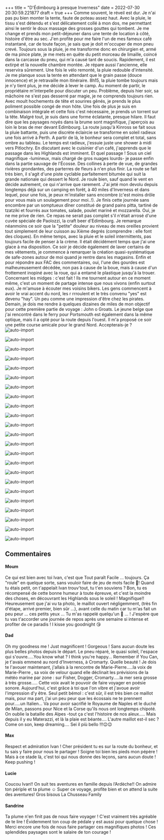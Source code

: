 +++
title = "D'Édimbourg à presque Inverness"
date = 2022-07-30 20:30:59.221877
draft = true
+++
Comme souvent, le réveil est dur. Je n'ai pas pu bien monter la tente, faute de poteau assez haut. Avec la pluie, le tissu s'est détendu et s'est délicatement collé à mon dos, me permettant ainsi le sentir le doux massage des grosses gouttes qui tombent. Je me change et prends mon petit-déjeuner dans une tente de location à côté, histoire d'être au sec. J'en profite pour me faire l'un de mes fameux café instantané, car de toute façon, je sais que je doit m'occuper de mon pneu crevé. Toujours sous la pluie, je me transforme donc en chirurgien et, armé de ma pince plate, je me mets en quête du petit morceau de limaille, coincé dans la carcasse du pneu, qui m'a causé tant de soucis. Rapidement, il est extirpé et la nouvelle chambre montée. Je répare aussi l'ancienne, elle reservira sûrement. Une fois le vélo remonté, la pluie redouble d'intensité. Je me planque sous la tente en attendant que le grain passe (douce innocence) et je retravaille mon itinéraire. 8h15, la pluie tombe toujours mais je n'y tient plus, je me décide à lever le camp. Au moment de partir, le propriétaire m'interpelle pour discuter un peu. Problème, depuis hier soir, sa mâchoire ne s'est pas desserré par magie, je ne comprends toujours rien. Avec moult hochements de tête et sourires gênés, je prends le plus poliment possible congé de mon hôte. Une fois de plus je suis en combinaison intégrale et cette fois c'est nécessaire, je prends un torrent sur la tête. Malgré tout, je suis dans une forme éclatante, presque hilare. Il faut dire que les paysages noyés dans la brume sont magnifique, j'aperçois au loin le bras de mer devant Edimbourg. La route jusqu'à Kinross se fait sous la pluie battante, puis une discrète éclaircie se transforme en soleil radieux une fois arrivé à Perth. A partir de là, le bonheur sera complet et total, sans ombre au tableau. Le temps est radieux, j'essuie juste une shower à midi vers Pitlochry. En discutant avec le cuisinier d'un café, j'apprends que le passage dans les Highlands est imminent. Et quel passage ! Sous un ciel magnifique -lumineux, mais chargé de gros nuages lourds- je passe enfin dans la partie sauvage de l'Écosse. Des collines à perte de vue, de grandes rivières grondantes, des parterres de fleurs à n'en plus finir. La route se fait très bien, il s'agit d'une piste cyclable parfaitement bitumée qui suit la grande nationale qui dessert le Nord. Je roule bien, sauf quand le vent en décide autrement, ce qui n'arrive que rarement. J'ai jeté mon devolu depuis longtemps déjà sur un camping en forêt, à 40 miles d'Inverness et dans lequel, pour une fois, je peux m'installer sans encombre (c'est moins drôle pour vous mais un soulagement pour moi..!). Je finis cette journée sans encombre par un somptueux dîner constitué de grand pains pitta, tartiné de tzatziki et fourrés aux tomates, salade, poulet mariné et mozzarella. Oui, je ne me prive de rien. Ce repas ne serait pas complet s'il n'était arrosé d'une cuvée spéciale de Paolozzi, la craft beer d'Edimbourg.
Je remarque néanmoins ce soir que la "petite" douleur au niveau de mes oreilles provient tout simplement de leur cuisson au Xième degrés (comprendre : elle font des cloques). En même temps, avec la pluie et le soleil intermittents, pas toujours facile de penser à la crème. Il était décidément temps que j'ai une glace à ma disposition. Ce soir je décide également de laver certains de mes vêtements, je commence à remarquer la création quasi-systématique de safe-zones autour de moi quand je rentre dans les magasins. Enfin et pour répondre aux FAC des commentaires, oui, l'une des gourdes est malheureusement décédée, non pas à cause de la boue, mais à cause d'un frottement inopiné avec la roue, qui a entamé le plastique jusqu'à la trouer. Concernant les midges : c'est fait ! Ils me tournent autour en ce moment même, c'est un moment de partage intense que nous vivons (enfin surtout eux). Je m'amuse à écouter mes voisins bikers. Les gens commencent à avoir le vrai accent du nord, les r rrroulent et le très convenu "yes" est devenu "hay". Un peu comme une impression d'être chez les pirates. Demain, je dois me rendre à quelques dizaines de miles de mon objectif pour cette première partie de voyage : John o Groats. Le jeune belge que j'ai rencontré dans le ferry pour Portsmouth est également dans la même optique, mais il a opté pour la route depuis l'ouest. Il m'a proposé ce soir une petite course amicale pour le grand Nord. Accepterais-je ?
![auto-import](https://thumbsnap.com/i/yQtKerLk.jpg)

![auto-import](https://thumbsnap.com/i/GpW7jBPC.jpg)

![auto-import](https://thumbsnap.com/i/U9C17L4K.jpg)

![auto-import](https://thumbsnap.com/i/FsuwAB2W.jpg)

![auto-import](https://thumbsnap.com/i/DwNDV2e2.jpg)

![auto-import](https://thumbsnap.com/i/6zrLjsUi.jpg)

![auto-import](https://thumbsnap.com/i/eyt3gBnE.jpg)

![auto-import](https://thumbsnap.com/i/XLGiqeyS.jpg)

![auto-import](https://thumbsnap.com/i/UDREHsfC.jpg)

![auto-import](https://thumbsnap.com/i/5BRNgcRG.jpg)

![auto-import](https://thumbsnap.com/i/fpDAvF9m.jpg)

![auto-import](https://thumbsnap.com/i/CKa9Siig.jpg)

![auto-import](https://thumbsnap.com/i/6AvLkZy1.jpg)

![auto-import](https://thumbsnap.com/i/yaQQChRW.jpg)

![auto-import](https://thumbsnap.com/i/YrJjqaLt.jpg)

![auto-import](https://thumbsnap.com/i/tstYDyLZ.jpg)

![auto-import](https://thumbsnap.com/i/8bgqngtn.jpg)

![auto-import](https://thumbsnap.com/i/bNywinyb.jpg)

![auto-import](https://thumbsnap.com/i/zJpAEBbw.jpg)

![auto-import](https://thumbsnap.com/i/SZY1ZqFT.jpg)

![auto-import](https://thumbsnap.com/i/fDLQmgxG.jpg)

![auto-import](https://thumbsnap.com/i/EagqqMwn.jpg)

![auto-import](https://thumbsnap.com/i/FwaY3sR7.jpg)
## Commentaires
#### Moum
Ce qui est bien avec toi Ivan, c'est que Tout paraît Facile ... toujours. Ça "roule" en quelque sorte, sans vouloir faire de jeu de mots facile 🥸! Quand tu étais petit, on t'appelait Ivan trouv'tout, tu t'en souviens ?
Bon, tu es récompensé de cette bonne humeur à toute épreuve, et c'est la moindre des choses, en découvrant les Highlands sous le soleil ! Magnifique!! Heureusement que j'ai vu ta photo, le maillot ouvert négligemment, (très fin d'étape, arrivé premier, bien sûr ...), avant celle du matin car tu m'as fait un peu peur ... ces petits yeux ... Tu m'as rappelé quelqu'un 🤔 ... !  J'espère que tu vas t'accorder une journée de repos après une semaine si intense et profiter de ce paradis !
 I kisse you goodnight 😘
#### Dad
Oh my goodness me ! Just magnificent ! Gorgeous !
Sans aucun doute les plus belles photos depuis le départ. Le pneu réparé, le quasi soleil, l'espace qui s'ouvre.....You know what ?
I think you're happy...
Remember if You Can, je t'avais emmené au nord d'Inverness, à Cromarty. Quelle beauté !
Je dois te l'avouer maintenant, j'allais à la rencontre de Marie-Pierre.....la voix de Marie-Pierre , sa voix de velour quand elle déclinait les prévisions de la  météo marine par zone : sur Fisher, Dogger, Cromarty.....la mer sera grosse à très grosse.....
Cette voix avait le pouvoir de faire voyager en poésie sonore. Aujourd'hui, c'est grâce à toi que l'on vibre et j'avoue avoir l'impression d'y être.
Seul petit bémol : c'est sûr, il est très bien ce maillot mais, pour ma part, j'ai un peu peur que les écossais ne te prennent pour.....un Italien...
Va pour avoir sacrifié le Royaume de Naples et le duché de Milan, passons pour Nice et la Corse qu'ils nous ont longtemps chipoté. On oublie la bataille des Alpes -tout ça c'est l'histoire de nos aïeux.....
Mais depuis il y eu Materazzi, et là la plaie est béante....
L'autre maillot est-il sec ?
Come on son, keep dreaming....
Sei il più bello !!!😉😉
#### Max
Respect et admiration Ivan ! Cher président tu es sur la route du bonheur, et tu sais y faire pour nous le partager ! Soigne toi bien les pieds mon pépère ! Mais à ce stade là, c'est toi qui nous donne des leçons, sans aucun doute ! Keep pushing !
#### Lucie
Coucou Ivan!!
On suit tes aventures en famille depuis l’Ardèche!! On admire ton périple et ta plume ☺️
Super ce voyage, profite bien et on attend la suite des aventures! 
Gros bisous 
La Chusseau Family
#### Sandrine
Ta plume n'en finit pas de nous faire voyager ! C'est vraiment très agréable de te lire ! Évidemment ton coup de pédale y est aussi pour quelque chose ! 
Merci encore une fois de nous faire partager ces magnifiques photos ! Ces splendides paysages sont le salaire de ton courage !
